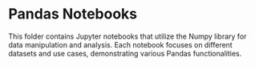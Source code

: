 # Pandas Notebooks
This folder contains Jupyter notebooks that utilize the Numpy library for data manipulation and analysis. Each notebook focuses on different datasets and use cases, demonstrating various Pandas functionalities.
